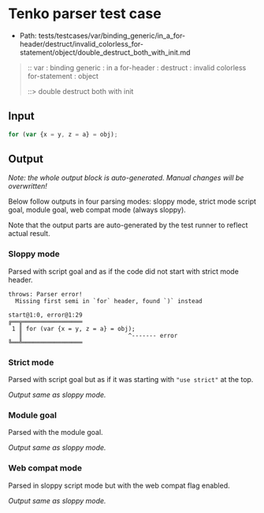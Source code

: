 # Tenko parser test case

- Path: tests/testcases/var/binding_generic/in_a_for-header/destruct/invalid_colorless_for-statement/object/double_destruct_both_with_init.md

> :: var : binding generic : in a for-header : destruct : invalid colorless for-statement : object
>
> ::> double destruct both with init

## Input

`````js
for (var {x = y, z = a} = obj);
`````

## Output

_Note: the whole output block is auto-generated. Manual changes will be overwritten!_

Below follow outputs in four parsing modes: sloppy mode, strict mode script goal, module goal, web compat mode (always sloppy).

Note that the output parts are auto-generated by the test runner to reflect actual result.

### Sloppy mode

Parsed with script goal and as if the code did not start with strict mode header.

`````
throws: Parser error!
  Missing first semi in `for` header, found `)` instead

start@1:0, error@1:29
╔══╦═════════════════
 1 ║ for (var {x = y, z = a} = obj);
   ║                              ^------- error
╚══╩═════════════════

`````

### Strict mode

Parsed with script goal but as if it was starting with `"use strict"` at the top.

_Output same as sloppy mode._

### Module goal

Parsed with the module goal.

_Output same as sloppy mode._

### Web compat mode

Parsed in sloppy script mode but with the web compat flag enabled.

_Output same as sloppy mode._
